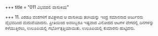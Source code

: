 +++
title = "011 ವಿಭವದಲಿ ವಾಸುಕಿಯ"

+++
11. ಎರಡೂ ವಂಶಗಳಿಗೆ ಪವಿತ್ರಳಾದ ಆ ವಾಸುಕಿಯ ತಂಗಿಯನ್ನು ಇಂದ್ರ ಸಮಾನನಾದ ಅರ್ಜುನನು ವೈಭವದಿಂದ ಮದುವೆಯಾದನು. ಪ್ರೀತಿಯಿಂದ ಅವರಿಬ್ಬರೂ ಇಷ್ಟವಾದ ವಿನೋದದ ಆಟಗಳ ವೇಗದಲ್ಲಿ ದಿನಗಳನ್ನು ಕಳೆಯುತ್ತಿರಲು, ಉಲೂಪಿಯಲ್ಲಿ ಗರ್ಭೋತ್ಪತ್ತಿಯಾಯಿತು. ಉಲೂಪಿಯಲ್ಲಿ ಕುಮಾರನು ಹುಟ್ಟಿದನು.